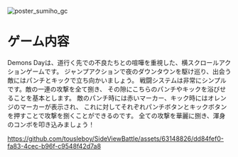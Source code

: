 ![poster_sumiho_gc](https://github.com/tousleboy/SideViewBattle/assets/63148826/9faeb0ea-44ff-4b08-9a8e-bced191089b2)

<h1>ゲーム内容</h1>
<p1>
  Demons Dayは、道行く先での不良たちとの喧嘩を重視した、横スクロールアクションゲームです。
  ジャンプアクションで夜のダウンタウンを駆け巡り、出会う敵にはパンチとキックで立ち向かいましょう。
</p1>
<p1>
  戦闘システムは非常にシンプルです。敵の一連の攻撃を全て捌き、
  その隙にこちらのパンチやキックを浴びせることを基本とします。
  敵のパンチ時には赤いマーカー、キック時にはオレンジのマーカーが表示され、
  これに対してそれぞれパンチボタンとキックボタンを押すことで攻撃を捌くことができるのです。
</p1>
<p1>
  全ての攻撃を華麗に捌き、渾身のコンボを叩き込みましょう！
</p1>

https://github.com/tousleboy/SideViewBattle/assets/63148826/dd84fef0-fa83-4cec-b96f-c9548f42d7a8


